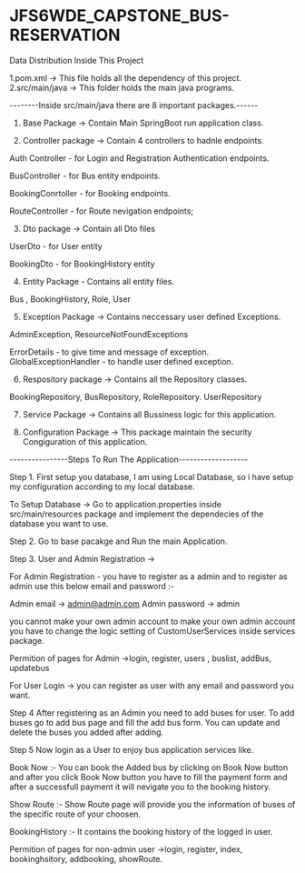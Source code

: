 # JFS6WDE_CAPSTONE_BUS-RESERVATION

Data Distribution Inside This Project

1.pom.xml -> This file holds all the dependency of this project. 2.src/main/java -> This folder holds the main java programs.

--------Inside src/main/java there are 8 important packages.------

1. Base Package -> Contain Main SpringBoot run application class.

2. Controller package -> Contain 4 controllers to hadnle endpoints.

Auth Controller - for Login and Registration Authentication endpoints.

BusController - for Bus entity endpoints.

BookingConrtoller - for Booking endpoints.

RouteController - for Route nevigation endpoints;

3. Dto package -> Contain all Dto files

UserDto - for User entity

BookingDto - for BookingHistory entity

4. Entity Package - Contains all entity files.

Bus , BookingHistory, Role, User

5. Exception Package -> Contains neccessary user defined Exceptions.

AdminException, ResourceNotFoundExceptions

ErrorDetails -  to give time and message of exception.
GlobalExceptionHandler - to handle user defined exception.

6. Respository package -> Contains all the Repository classes.

BookingRepository, BusRepository, RoleRepository. UserRepository

7. Service Package -> Contains all Bussiness logic for this application.

8. Configuration Package -> This package maintain the security Congiguration of this application.


----------------Steps To Run The Application-------------------

 Step 1. First setup you database, I am using Local Database, so i have setup my configuration according to my local database.

 To Setup Database -> Go to application.properties inside src/main/resources package and implement the dependecies of the database you want to use.

 Step 2. Go to base pacakge and Run the main Application.

 Step 3. User and Admin Registration ->

 For Admin Registration - you have to register as a admin and to register as admin use this below email and password :-

 Admin email -> admin@admin.com
 Admin password -> admin

 you cannot make your own admin account to make your own admin account you have to change the logic setting of CustomUserServices inside services package.

 Permition of pages for Admin ->login, register, users , buslist, addBus, updatebus

 For User Login -> you can register as user with any email and password you want.

 Step 4 After registering as an Admin you need to add buses for user. To add buses go to add bus page and fill the add bus form. You can update and delete the buses you added after adding.

 Step 5 Now login as a User to enjoy bus application services like.

 Book Now :-  You can book the Added bus by clicking on Book Now button and after you click Book Now button you have to fill the payment form and after a successfull payment it will nevigate you to the booking history.

 Show Route :- Show Route page will provide you the information of buses of the specific route of your choosen.

 BookingHistory :- It contains the booking history of the logged in user.

Permition of pages for non-admin user ->login, register, index, bookinghsitory, addbooking, showRoute.
